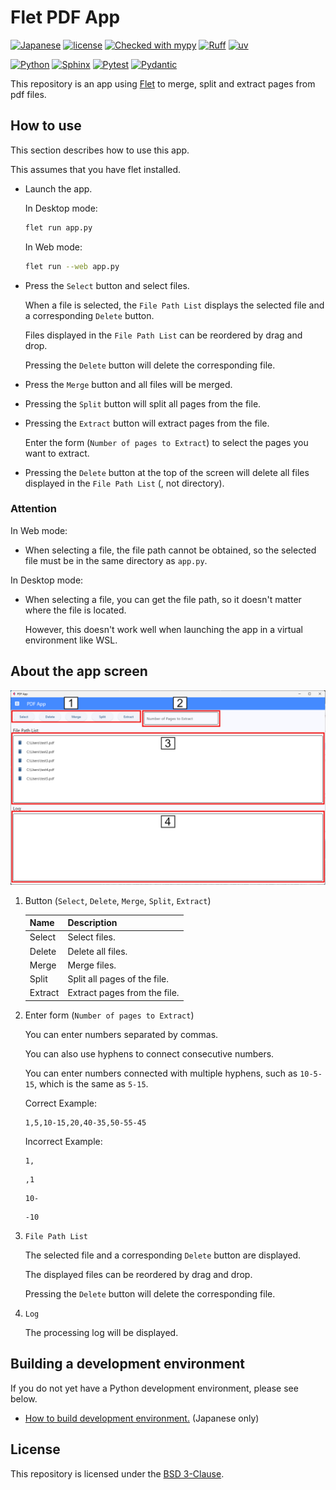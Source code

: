 <!--
    README
 -->

# Flet PDF App

<!-- [![English](https://img.shields.io/badge/English-018EF5.svg?labelColor=d3d3d3&logo=readme)](./README.md) -->
<!-- [![Japanese](https://img.shields.io/badge/Japanese-018EF5.svg?labelColor=d3d3d3&logo=readme)](./README_JA.md) -->
[![Japanese](https://img.shields.io/badge/Japanese-018EF5.svg?labelColor=d3d3d3&logo=readme)](./README.md)
[![license](https://img.shields.io/github/license/r-dev95/flet-pdf-app)](./LICENSE)
[![Checked with mypy](https://www.mypy-lang.org/static/mypy_badge.svg)](https://mypy-lang.org/)
[![Ruff](https://img.shields.io/endpoint?url=https://raw.githubusercontent.com/astral-sh/ruff/main/assets/badge/v2.json)](https://github.com/astral-sh/ruff)
[![uv](https://img.shields.io/endpoint?url=https://raw.githubusercontent.com/astral-sh/uv/main/assets/badge/v0.json)](https://github.com/astral-sh/uv)

[![Python](https://img.shields.io/badge/Python-3776AB.svg?labelColor=d3d3d3&logo=python)](https://github.com/python)
[![Sphinx](https://img.shields.io/badge/Sphinx-000000.svg?labelColor=d3d3d3&logo=sphinx&logoColor=000000)](https://github.com/sphinx-doc/sphinx)
[![Pytest](https://img.shields.io/badge/Pytest-0A9EDC.svg?labelColor=d3d3d3&logo=pytest)](https://github.com/pytest-dev/pytest)
[![Pydantic](https://img.shields.io/badge/Pydantic-ff0055.svg?labelColor=d3d3d3&logo=pydantic&logoColor=ff0055)](https://github.com/pydantic/pydantic)

This repository is an app using [Flet][flet] to merge, split and extract pages from pdf files.

[flet]: https://flet.dev/

## How to use

This section describes how to use this app.

This assumes that you have flet installed.

* Launch the app.

  In Desktop mode:

  ``` bash
  flet run app.py
  ```

  In Web mode:

  ``` bash
  flet run --web app.py
  ```

* Press the `Select` button and select files.

  When a file is selected, the `File Path List` displays the selected file and a corresponding `Delete` button.

  Files displayed in the `File Path List` can be reordered by drag and drop.

  Pressing the `Delete` button will delete the corresponding file.

* Press the `Merge` button and all files will be merged.

* Pressing the `Split` button will split all pages from the file.

* Pressing the `Extract` button will extract pages from the file.

  Enter the form (`Number of pages to Extract`) to select the pages you want to extract.

* Pressing the `Delete` button at the top of the screen will delete all files displayed in the `File Path List` (, not directory).

### Attention

In Web mode:

* When selecting a file, the file path cannot be obtained, so the selected file must be in the same directory as `app.py`.

In Desktop mode:

* When selecting a file, you can get the file path, so it doesn't matter where the file is located.

  However, this doesn't work well when launching the app in a virtual environment like WSL.

## About the app screen

![alt text](docs/image/app.png)

1. Button (`Select`, `Delete`, `Merge`, `Split`, `Extract`)

    |Name   |Description                 |
    | ---   | ---                        |
    |Select |Select files.               |
    |Delete |Delete all files.           |
    |Merge  |Merge files.                |
    |Split  |Split all pages of the file.|
    |Extract|Extract pages from the file.|

1. Enter form (`Number of pages to Extract`)

   You can enter numbers separated by commas.

   You can also use hyphens to connect consecutive numbers.

   You can enter numbers connected with multiple hyphens, such as `10-5-15`, which is the same as `5-15`.

    Correct Example:

   ``` None
   1,5,10-15,20,40-35,50-55-45
   ```

   Incorrect Example:

   ``` None
   1,
   ```

   ``` None
   ,1
   ```

   ``` None
   10-
   ```

   ``` None
   -10
   ```

1. `File Path List`

    The selected file and a corresponding `Delete` button are displayed.

    The displayed files can be reordered by drag and drop.

    Pressing the `Delete` button will delete the corresponding file.

1. `Log`

    The processing log will be displayed.

## Building a development environment

If you do not yet have a Python development environment, please see below.

* [How to build development environment.](https://github.com/r-dev95/env-python) (Japanese only)

## License

This repository is licensed under the [BSD 3-Clause](LICENSE).
